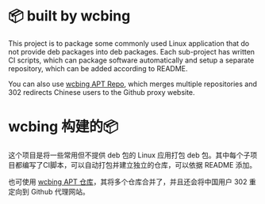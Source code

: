 # 📦 built by wcbing 
This project is to package some commonly used Linux application that do not provide deb packages into deb packages. Each sub-project has written CI scripts, which can package software automatically and setup a separate repository, which can be added according to README.

You can also use [wcbing APT Repo](https://github.com/wcbing/wcbing-apt-repo), which merges multiple repositories and 302 redirects Chinese users to the Github proxy website.

# wcbing 构建的📦
这个项目是将一些常用但不提供 deb 包的 Linux 应用打包 deb 包。其中每个子项目都编写了CI脚本，可以自动打包并建立独立的仓库，可以依据 README 添加。

也可使用 [wcbing APT 仓库](https://github.com/wcbing/wcbing-apt-repo)，其将多个仓库合并了，并且还会将中国用户 302 重定向到 Github 代理网站。
